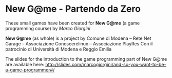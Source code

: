 New G@me - Partendo da Zero
====
These small games have been created for **New G@me** (a game programming course) by _Marco Giorgini_

**New G@me** (as whole) is a project by Comune di Modena – Rete Net Garage – Associazione Conoscerelinux – Associazione PlayRes
Con il patrocinio di Università di Modena e Reggio Emilia

The slides for the introduction to the game programming part of New G@me are available here: http://slides.com/marcogiorgini/and-so-you-want-to-be-a-game-programmer#/
